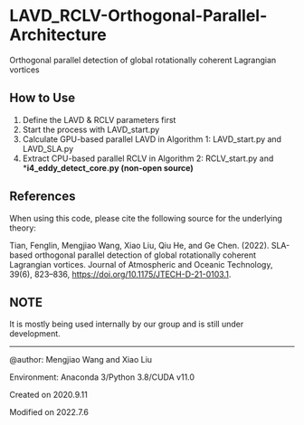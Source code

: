 # LAVD_RCLV-Orthogonal-Parallel-Architecture
Orthogonal parallel detection of global rotationally coherent Lagrangian vortices

## How to Use
1. Define the LAVD & RCLV parameters first
2. Start the process with LAVD_start.py
3. Calculate GPU-based parallel LAVD in Algorithm 1: LAVD_start.py and LAVD_SLA.py
4. Extract CPU-based parallel RCLV in Algorithm 2: RCLV_start.py and ***i4_eddy_detect_core.py (non-open source)**

## References
When using this code, please cite the following source for the underlying theory: 

Tian, Fenglin, Mengjiao Wang, Xiao Liu, Qiu He, and Ge Chen. (2022). SLA-based orthogonal parallel detection of global rotationally coherent Lagrangian vortices. Journal of Atmospheric and Oceanic Technology, 39(6), 823–836, https://doi.org/10.1175/JTECH-D-21-0103.1.

## NOTE
It is mostly being used internally by our group and is still under development.

---------------------------------------
@author: Mengjiao Wang and Xiao Liu

Environment: Anaconda 3/Python 3.8/CUDA v11.0

Created on 2020.9.11

Modified on 2022.7.6
